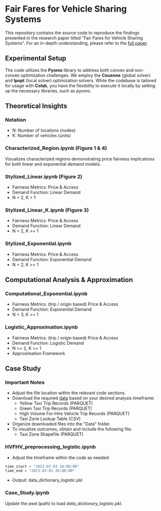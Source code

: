 # Fair Fares for Vehicle Sharing Systems

This repository contains the source code to reproduce the findings presented in the research paper titled "Fair Fares for Vehicle Sharing Systems". For an in-depth understanding, please refer to the [full paper](link).

## Experimental Setup

The code utilizes the **Pyomo** library to address both convex and non-convex optimization challenges. We employ the **Couenne** (global solver) and **Ipopt** (local solver) optimization solvers. While the codebase is tailored for usage with **Colab**, you have the flexibility to execute it locally by setting up the necessary libraries, such as pyomo.

## Theoretical Insights

### Notation

- N: Number of locations (nodes)
- K: Number of vehicles (units)

### Characterized_Region.ipynb (Figure 1 & 4)

Visualizes characterized regions demonstrating price fairness implications for both linear and exponential demand models.

### Stylized_Linear.ipynb (Figure 2)

- Fairness Metrics: Price & Access
- Demand Function: Linear Demand
- N = 2, K = 1

### Stylized_Linear_K.ipynb (Figure 3)

- Fairness Metrics: Price & Access
- Demand Function: Linear Demand
- N = 2, K >= 1

### Stylized_Exponential.ipynb

- Fairness Metrics: Price & Access
- Demand Function: Exponential Demand
- N = 2, K >= 1

## Computational Analysis & Approximation

### Computational_Exponential.ipynb

- Fairness Metrics: (trip / origin based) Price & Access
- Demand Function: Exponential Demand
- N = 3, K >= 1

### Logistic_Approximation.ipynb

- Fairness Metrics: (trip / origin based) Price & Access
- Demand Function: Logistic Demand
- N >= 2, K >= 1
- Approximation Framework

## Case Study

### Important Notes

- Adjust the file location within the relevant code sections.
- Download the required [data](https://www.nyc.gov/site/tlc/about/tlc-trip-record-data.page) based on your desired analysis timeframe:
  - Yellow Taxi Trip Records (PARQUET)
  - Green Taxi Trip Records (PARQUET)
  - High Volume For-Hire Vehicle Trip Records (PARQUET)
  - Taxi Zone Lookup Table (CSV)
- Organize downloaded files into the "Data" folder.
- To visualize outcomes, obtain and include the following file:
  - Taxi Zone Shapefile (PARQUET)

### HVFHV_preprocessing_logistic.ipynb

- Adjust the timeframe within the code as needed:
```python
time_start = "2023-03-03 18:00:00"
time_end = "2023-03-03 20:00:00"
```
- Output: data_dictionary_logistic.pkl

### Case_Study.ipynb
Update the pwd (path) to load _data_dictionary_logistic.pkl_.
